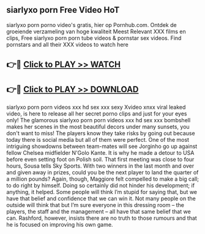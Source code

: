## siarlyxo porn Free Video HoT 

siarlyxo porn porno video's gratis, hier op Pornhub.com. Ontdek de groeiende verzameling van hoge kwaliteit Meest Relevant XXX films en clips,
Free siarlyxo porn porn tube videos & pornstar sex videos. Find pornstars and all their XXX videos to watch here


## 👉🔴 [Click to PLAY >> WATCH](http://us.freeplayer.one?title=siarlyxo_porn&ref=16D)

## 👉🔴 [Click to PLAY >> DOWNLOAD](http://us.freeplayer.one?title=siarlyxo_porn&ref=16D)


siarlyxo porn porn videos xxx hd sex xxx sexy Xvideo xnxx viral leaked video, is here to release all her secret porno clips and just for your eyes only! The glamorous siarlyxo porn porn videos xxx hd sex xxx bombshell makes her scenes in the most beautiful decors under many sunsets, you don't want to miss! The players know they take risks by going out because today there is social media but all of them were perfect. One of the most intriguing showdowns between team-mates will see Jorginho go up against fellow Chelsea midfielder N'Golo Kante. It is why he made a detour to USA before even setting foot on Polish soil. That first meeting was close to four hours, Sousa tells Sky Sports. With two winners in the last month and over and given away in prizes, could you be the next player to land the quarter of a million pounds? Again, though, Maggiore felt compelled to make a big call; to do right by himself. Doing so certainly did not hinder his development; if anything, it helped. Some people will think I’m stupid for saying that, but we have that belief and confidence that we can win it. Not many people on the outside will think that but I’m sure everyone in this dressing room – the players, the staff and the management – all have that same belief that we can. Rashford, however, insists there are no truth to those rumours and that he is focused on improving his own game.